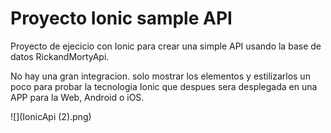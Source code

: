  # Proyecto Ionic sample API

 Proyecto de ejecicio con Ionic para crear una simple API usando la base de datos RickandMortyApi.

No hay una gran integracion. solo mostrar los elementos y estilizarlos un poco para probar la tecnologia Ionic que despues sera desplegada en una APP para la Web, Android o iOS.

![](IonicApi (2).png)
